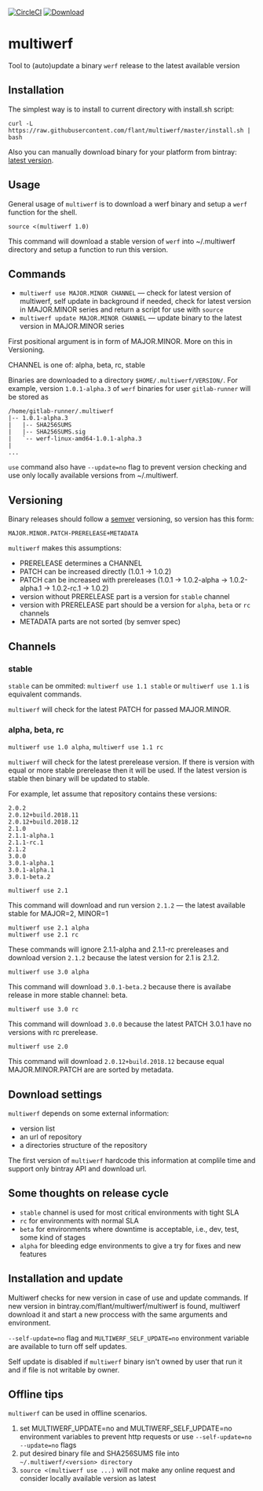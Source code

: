 [![CircleCI](https://circleci.com/gh/flant/multiwerf/tree/master.svg?style=svg)](https://circleci.com/gh/flant/multiwerf/tree/master)
[![Download](https://api.bintray.com/packages/flant/multiwerf/multiwerf/images/download.svg)](https://bintray.com/flant/multiwerf/multiwerf/_latestVersion)

# multiwerf
Tool to (auto)update a binary `werf` release to the latest available version

## Installation

The simplest way is to install to current directory with install.sh script:

```
curl -L https://raw.githubusercontent.com/flant/multiwerf/master/install.sh | bash
```

Also you can manually download binary for your platform from bintray: [latest version](https://bintray.com/flant/multiwerf/multiwerf/_latestVersion).

## Usage

General usage of `multiwerf` is to download a werf binary and setup a `werf` function for the shell.

```
source <(multiwerf 1.0)
```

This command will download a stable version of `werf` into ~/.multiwerf directory and setup a function to run this version.


## Commands

- `multiwerf use MAJOR.MINOR CHANNEL` — check for latest version of multiwerf, self update in background if needed, check for latest version in MAJOR.MINOR series and return a script for use with `source`
- `multiwerf update MAJOR.MINOR CHANNEL` — update binary to the latest version in MAJOR.MINOR series

First positional argument is in form of MAJOR.MINOR. More on this in Versioning.

CHANNEL is one of: alpha, beta, rc, stable

Binaries are downloaded to a directory `$HOME/.multiwerf/VERSION/`. For example, version `1.0.1-alpha.3` of `werf` binaries for user `gitlab-runner` will be stored as

```
/home/gitlab-runner/.multiwerf
|-- 1.0.1-alpha.3
|   |-- SHA256SUMS
|   |-- SHA256SUMS.sig
|   `-- werf-linux-amd64-1.0.1-alpha.3
|
...
```

`use` command also have `--update=no` flag to prevent version checking and use only locally available versions from ~/.multiwerf.

## Versioning

Binary releases should follow a [semver](https://semver.org/) versioning, so version has this form:

```
MAJOR.MINOR.PATCH-PRERELEASE+METADATA
```

`multiwerf` makes this assumptions:

- PRERELEASE determines a CHANNEL
- PATCH can be increased directly (1.0.1 → 1.0.2)
- PATCH can be increased with prereleases (1.0.1 → 1.0.2-alpha → 1.0.2-alpha.1 → 1.0.2-rc.1 → 1.0.2)
- version without PRERELEASE part is a version for `stable` channel
- version with PRERELEASE part should be a version for `alpha`, `beta` or `rc` channels
- METADATA parts are not sorted (by semver spec)

## Channels

### stable

`stable` can be ommited: `multiwerf use 1.1 stable` or `multiwerf use 1.1` is equivalent commands.

`multiwerf` will check for the latest PATCH for passed MAJOR.MINOR.

### alpha, beta, rc

`multiwerf use 1.0 alpha`, `multiwerf use 1.1 rc`

`multiwerf` will check for the latest prerelease version. If there is version with equal or more stable prerelease then it will be used.
If the latest version is stable then binary will be updated to stable.

For example, let assume that repository contains these versions:

```
2.0.2
2.0.12+build.2018.11
2.0.12+build.2018.12
2.1.0
2.1.1-alpha.1
2.1.1-rc.1
2.1.2
3.0.0
3.0.1-alpha.1
3.0.1-alpha.1
3.0.1-beta.2
```

```
multiwerf use 2.1
```
This command will download and run version `2.1.2` — the latest available stable for MAJOR=2, MINOR=1

```
multiwerf use 2.1 alpha
multiwerf use 2.1 rc
```
These commands will ignore 2.1.1-alpha and 2.1.1-rc prereleases and download version `2.1.2` because the latest version for 2.1 is 2.1.2.

```
multiwerf use 3.0 alpha
```

This command will download `3.0.1-beta.2` because there is availabe release in more stable channel: beta.

```
multiwerf use 3.0 rc
```
This command will download `3.0.0` because the latest PATCH 3.0.1 have no versions with rc prerelease.

```
multiwerf use 2.0
```
This command will download `2.0.12+build.2018.12` because equal MAJOR.MINOR.PATCH are are sorted by metadata.

## Download settings

`multiwerf` depends on some external information:

- version list
- an url of repository
- a directories structure of the repository

The first version of `multiwerf` hardcode this information at complile time and support only bintray API and download url.

## Some thoughts on release cycle

- `stable` channel is used for most critical environments with tight SLA
- `rc` for environments with normal SLA
- `beta` for environments where downtime is acceptable, i.e., dev, test, some kind of stages
- `alpha` for bleeding edge environments to give a try for fixes and new features

## Installation and update

Multiwerf checks for new version in case of use and update commands. If new version in bintray.com/flant/multiwerf/multiwerf is found, multiwerf download it and start a new proccess with the same arguments and environment.

`--self-update=no` flag and `MULTIWERF_SELF_UPDATE=no` environment variable are available to turn off self updates.

Self update is disabled if `multiwerf` binary isn't owned by user that run it and if file is not writable by owner.

## Offline tips

`multiwerf` can be used in offline scenarios.

1. set MULTIWERF_UPDATE=no and MULTIWERF_SELF_UPDATE=no environment variables to prevent http requests or use `--self-update=no --update=no` flags
2. put desired binary file and SHA256SUMS file into `~/.multiwerf/<version> directory`
3. `source <(multiwerf use ...)` will not make any online request and consider locally available version as latest